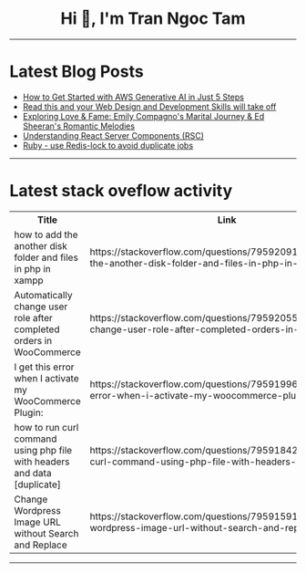 <h1 align="center">Hi 👋, I'm Tran Ngoc Tam</h1>

---

# Latest Blog Posts 
<!-- BLOG-POST-LIST:START -->
- [How to Get Started with AWS Generative AI in Just 5 Steps](https://dev.to/mathu_seelan_a19e13f9b7fb/how-to-get-started-with-aws-generative-ai-in-just-5-steps-2n4a)
- [Read this and your Web Design and Development Skills will take off](https://dev.to/web_dev-usman/read-this-and-your-web-design-and-development-skills-will-take-off-4hd6)
- [Exploring Love &amp; Fame: Emily Compagno&#39;s Marital Journey &amp; Ed Sheeran&#39;s Romantic Melodies](https://dev.to/vaultmagazine/exploring-love-fame-emily-compagnos-marital-journey-ed-sheerans-romantic-melodies-52a3)
- [Understanding React Server Components &lpar;RSC&rpar;](https://dev.to/vishw-patel/understanding-react-server-components-rsc-3nlo)
- [Ruby - use Redis-lock to avoid duplicate jobs](https://dev.to/hungle00/ruby-use-redis-lock-to-avoid-duplicate-jobs-51e)
<!-- BLOG-POST-LIST:END -->

---

# Latest stack oveflow activity
<table>
  <tr><th>Title</th><th>Link</th></tr>
  <!-- STACKOVERFLOW:START --><tr><td>how to add the another disk folder and files in php in xampp</td><td>https://stackoverflow.com/questions/79592091/how-to-add-the-another-disk-folder-and-files-in-php-in-xampp</td></tr><tr><td>Automatically change user role after completed orders in WooCommerce</td><td>https://stackoverflow.com/questions/79592055/automatically-change-user-role-after-completed-orders-in-woocommerce</td></tr><tr><td>I get this error when I activate my WooCommerce Plugin:</td><td>https://stackoverflow.com/questions/79591996/i-get-this-error-when-i-activate-my-woocommerce-plugin</td></tr><tr><td>how to run curl command using php file with headers and data [duplicate]</td><td>https://stackoverflow.com/questions/79591842/how-to-run-curl-command-using-php-file-with-headers-and-data</td></tr><tr><td>Change Wordpress Image URL without Search and Replace</td><td>https://stackoverflow.com/questions/79591591/change-wordpress-image-url-without-search-and-replace</td></tr><!-- STACKOVERFLOW:END -->
</table>

---


